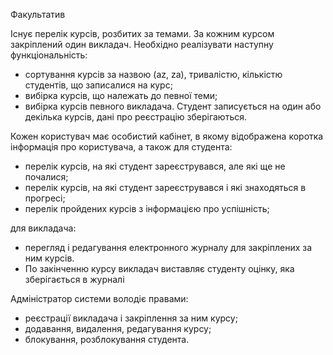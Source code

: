 Факультатив

Існує перелік курсів, розбитих за темами. За кожним курсом закріплений один викладач. Необхідно реалізувати наступну функціональність:
- сортування курсів за назвою (az, za), тривалістю, кількістю студентів, що записалися на курс;
- вибірка курсів, що належать до певної теми;
- вибірка курсів певного викладача.
Студент записується на один або декілька курсів, дані про реєстрацію зберігаються. 

Кожен користувач має особистий кабінет, в якому відображена коротка інформація про користувача, а також для студента:

- перелік курсів, на які студент зареєструвався, але які ще не почалися;
- перелік курсів, на які студент зареєструвався і які знаходяться в прогресі;
- перелік пройдених курсів з інформацією про успішність;

для викладача:
- перегляд і редагування електронного журналу для закріплених за ним курсів.
- По закінченню курсу викладач виставляє студенту оцінку, яка зберігається в журналі

Адміністратор системи володіє правами:
- реєстрації викладача і закріплення за ним курсу;
- додавання, видалення, редагування курсу;
- блокування, розблокування студента.